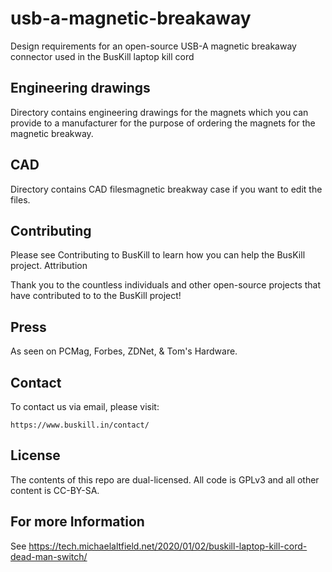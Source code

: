 # usb-a-magnetic-breakaway
Design requirements for an open-source USB-A magnetic breakaway connector used in the BusKill laptop kill cord

## Engineering drawings
Directory contains engineering drawings for the magnets which you can provide to a manufacturer for the purpose of ordering the magnets for the magnetic breakway. 

## CAD
Directory contains CAD filesmagnetic breakway case if you want to edit the files. 

## Contributing

Please see Contributing to BusKill to learn how you can help the BusKill project.
Attribution

Thank you to the countless individuals and other open-source projects that have contributed to to the BusKill project!

## Press

As seen on PCMag, Forbes, ZDNet, & Tom's Hardware.

## Contact

To contact us via email, please visit:

    https://www.buskill.in/contact/

## License

The contents of this repo are dual-licensed. All code is GPLv3 and all other content is CC-BY-SA.

## For more Information

See https://tech.michaelaltfield.net/2020/01/02/buskill-laptop-kill-cord-dead-man-switch/

